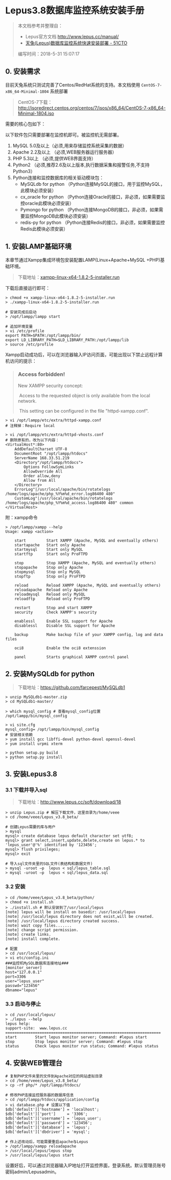 # Lepus3.8数据库监控系统安装手册

> 本文档参考并整理自：
>
> - Lepus官方文档  http://www.lepus.cc/manual/
> - [天兔(Lepus)数据库监控系统快速安装部署 - 51CTO](http://blog.51cto.com/suifu/1770493)
>
> 编写时间：2018-5-31 15:07:17

## 0. 安装需求

目前天兔系统只测试完善了Centos/RedHat系统的支持。本文档使用 `CentOS-7-x86_64-Minimal-1804` 系统部署

> CentOS-7下载：http://isoredirect.centos.org/centos/7/isos/x86_64/CentOS-7-x86_64-Minimal-1804.iso

需要的核心包如下：

以下软件包只需要部署在监控机即可。被监控机无需部署。

1. MySQL 5.0及以上（必须,用来存储监控系统采集的数据）
2. Apache 2.2及以上 （必须,WEB服务器运行服务器）
3. PHP 5.3以上 （必须,提供WEB界面支持）
4. Python2 （必须,推荐2.6及以上版本,执行数据采集和报警任务,不支持Python3）
5. Python连接和监控数据库的相关驱动模块包：
   - MySQLdb for python （Python连接MySQL的接口，用于监控MySQL，此模块必须安装）
   - cx_oracle for python  （Python连接Oracle的接口，非必须，如果需要监控oracle此模块必须安装）
   - Pymongo for python （Python连接MongoDB的接口，非必须，如果需要监控MongoDB此模块必须安装）
   - redis-py for python （Python连接Redis的接口，非必须，如果需要监控Redis此模块必须安装）

## 1. 安装LAMP基础环境

本章节通过Xampp集成环境包安装配置LAMP(Linux+Apache+MySQL +PHP)基础环境。

> 下载地址：[xampp-linux-x64-1.8.2-5-installer.run](https://jaist.dl.sourceforge.net/project/xampp/XAMPP%20Linux/1.8.2/xampp-linux-x64-1.8.2-5-installer.run)

下载后直接运行即可：

```shell
> chmod +x xampp-linux-x64-1.8.2-5-installer.run
> ./xampp-linux-x64-1.8.2-5-installer.run

# 安装完成后启动
> /opt/lampp/lampp start

# 追加环境变量
> vi /etc/profile
export PATH=$PATH:/opt/lampp/bin/
export LD_LIBRARY_PATH=$LD_LIBRARY_PATH:/opt/lampp/lib
> source /etc/profile
```

Xampp启动成功后，可以在浏览器输入IP访问页面，可能出现以下禁止远程计算机访问的提示：

> ### Access forbidden!
>
> New XAMPP security concept:
>
> ​	Access to the requested object is only available from the local network.
>
> ​	This setting can be configured in the file "httpd-xampp.conf".

```shell
> vi /opt/lampp/etc/extra/httpd-xampp.conf
# 注释掉：Require local

> vi /opt/lampp/etc/extra/httpd-vhosts.conf
# 删除原有的，改为以下内容：
<VirtualHost*:80>
    AddDefaultCharset UTF-8
    DocumentRoot "/opt/lampp/htdocs"
    ServerName 168.33.51.219
    <Directory"/opt/lampp/htdocs">
        Options FollowSymLinks
        AllowOverride All
        Order allow,deny
        Allow from All
    </Directory>
    ErrorLog"|/usr/local/apache/bin/rotatelogs /home/logs/apache/php_%Y%m%d_error.log86400 480"
    CustomLog"|/usr/local/apache/bin/rotatelogs /home/logs/apache/php_%Y%m%d_access.log86400 480" common
</VirtualHost>
```

附：xampp命令

```shell
> /opt/lampp/xampp --help
Usage: xampp <action>

	start         Start XAMPP (Apache, MySQL and eventually others)
	startapache   Start only Apache
	startmysql    Start only MySQL
	startftp      Start only ProFTPD

	stop          Stop XAMPP (Apache, MySQL and eventually others)
	stopapache    Stop only Apache
	stopmysql     Stop only MySQL
	stopftp       Stop only ProFTPD

	reload        Reload XAMPP (Apache, MySQL and eventually others)
	reloadapache  Reload only Apache
	reloadmysql   Reload only MySQL
	reloadftp     Reload only ProFTPD

	restart       Stop and start XAMPP
	security      Check XAMPP's security

	enablessl     Enable SSL support for Apache
	disablessl    Disable SSL support for Apache

	backup        Make backup file of your XAMPP config, log and data files

	oci8          Enable the oci8 extenssion

	panel         Starts graphical XAMPP control panel
```

## 2. 安装MySQLdb for python 

> 下载地址：https://github.com/farcepest/MySQLdb1

```shell
> unzip MySQLdb1-master.zip
> cd MySQLdb1-master/

> which mysql_config # 查看mysql_config位置
/opt/lampp/bin/mysql_config

> vi site.cfg
mysql_config= /opt/lampp/bin/mysql_config
# 安装相关依赖
> yum install gcc libffi-devel python-devel openssl-devel
> yum install urpmi xterm

> python setup.py build
> python setup.py install
```

## 3. 安装Lepus3.8

### 3.1 下载并导入sql

> 下载地址：http://www.lepus.cc/soft/download/18

```shell
> unzip Lepus.zip # 解压下载文件，这里目录为/home/veee
> cd /home/veee/Lepus_v3.8_beta/

# 创建Lepus需要的库与用户
> mysql
mysql> create database lepus default character set utf8;
mysql> grant select,insert,update,delete,create on lepus.* to 'lepus_user'@'%' identified by '123456';
mysql> flush privileges;
mysql> exit

# 导入sql文件夹里的SQL文件(表结构和数据文件)
> mysql -uroot –p  lepus < sql/lepus_table.sql
> mysql -uroot –p  lepus < sql/lepus_data.sql
```

### 3.2 安装

```shell
> cd /home/veee/Lepus_v3.8_beta/python/
> chmod +x install.sh
> ./install.sh # 默认安装到了/usr/local/lepus
[note] lepus will be install on basedir: /usr/local/lepus
[note] /usr/local/lepus directory does not exist,will be created.
[note] /usr/local/lepus directory created success.
[note] wait copy files.......
[note] change script permission.
[note] create links.
[note] install complete.

# 配置
> cd /usr/local/lepus/
> vi etc/config.ini
###监控机MySQL数据库连接地址###
[monitor_server]
host="127.0.0.1"
port=3306
user="lepus_user"
passwd="123456"
dbname="lepus"
```

### 3.3 启动与停止

```shell
> cd /usr/local/lepus/
> ./lepus --help
lepus help:
support-site:  www.lepus.cc
====================================================================
start        Start lepus monitor server; Command: #lepus start
stop         Stop lepus monitor server; Command: #lepus stop
status       Check lepus monitor run status; Command: #lepus status
```

## 4. 安装WEB管理台

```shell
# 复制PHP文件夹里的文件到Apache对应的网站虚拟目录
> cd /home/veee/Lepus_v3.8_beta/
> cp -rf php/* /opt/lampp/htdocs/

# 修改PHP连接监控服务器的数据库信息
> cd /opt/lampp/htdocs/application/config
> vi database.php # 设置以下值
$db['default']['hostname'] = 'localhost';
$db['default']['port']     = '3306';
$db['default']['username'] = 'lepus_user';
$db['default']['password'] = '123456';
$db['default']['database'] = 'lepus';
$db['default']['dbdriver'] = 'mysql';

# 作上述改动后，可能需要重启apache与Lepus
> /opt/lampp/xampp reloadapache
> /usr/local/lepus/lepus stop
> /usr/local/lepus/lepus start
```

设置好后，可以通过浏览器输入IP地址打开监控界面，登录系统。默认管理员账号密码admin/Lepusadmin。